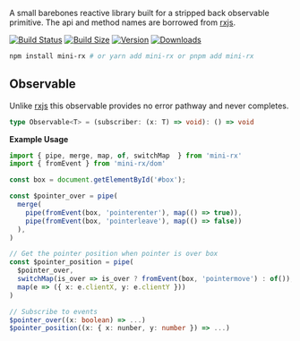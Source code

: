 A small barebones reactive library built for a stripped back observable primitive. The api and method names are borrowed from [rxjs](https://github.com/ReactiveX/rxjs).


[![Build Status](https://img.shields.io/github/actions/workflow/status/Pingid/mini-rx/test.yml?branch=main&style=flat&colorA=000000&colorB=000000)](https://github.com/Pingid/mini-rx/actions?query=workflow:Test)
[![Build Size](https://img.shields.io/bundlephobia/minzip/mini-rx?label=bundle%20size&style=flat&colorA=000000&colorB=000000)](https://bundlephobia.com/result?p=mini-rx)
[![Version](https://img.shields.io/npm/v/mini-rx?style=flat&colorA=000000&colorB=000000)](https://www.npmjs.com/package/mini-rx)
[![Downloads](https://img.shields.io/npm/dt/mini-rx.svg?style=flat&colorA=000000&colorB=000000)](https://www.npmjs.com/package/mini-rx)

```bash
npm install mini-rx # or yarn add mini-rx or pnpm add mini-rx
```

## Observable
Unlike [rxjs](https://github.com/ReactiveX/rxjs) this observable provides no error pathway and never completes.
```ts
type Observable<T> = (subscriber: (x: T) => void): () => void
```

**Example Usage**
```typescript
import { pipe, merge, map, of, switchMap  } from 'mini-rx'
import { fromEvent } from 'mini-rx/dom'

const box = document.getElementById('#box');

const $pointer_over = pipe(
  merge(
    pipe(fromEvent(box, 'pointerenter'), map(() => true)),
    pipe(fromEvent(box, 'pointerleave'), map(() => false))
  ),
)

// Get the pointer position when pointer is over box
const $pointer_position = pipe(
  $pointer_over,
  switchMap(is_over => is_over ? fromEvent(box, 'pointermove') : of()),
  map(e => ({ x: e.clientX, y: e.clientY }))
)

// Subscribe to events
$pointer_over((x: boolean) => ...)
$pointer_position((x: { x: nunber, y: number }) => ...)
```

